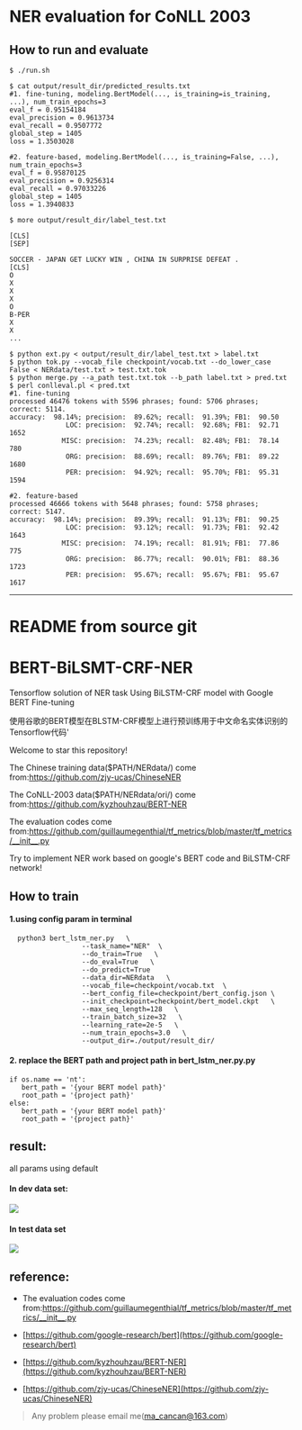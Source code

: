 # NER evaluation for CoNLL 2003

## How to run and evaluate

```
$ ./run.sh

$ cat output/result_dir/predicted_results.txt
#1. fine-tuning, modeling.BertModel(..., is_training=is_training, ...), num_train_epochs=3
eval_f = 0.95154184
eval_precision = 0.9613734
eval_recall = 0.9507772
global_step = 1405
loss = 1.3503028

#2. feature-based, modeling.BertModel(..., is_training=False, ...), num_train_epochs=3
eval_f = 0.95870125
eval_precision = 0.9256314
eval_recall = 0.97033226
global_step = 1405
loss = 1.3940833

$ more output/result_dir/label_test.txt

[CLS]
[SEP]

SOCCER - JAPAN GET LUCKY WIN , CHINA IN SURPRISE DEFEAT .
[CLS]
O
X
X
X
O
B-PER
X
X
...

$ python ext.py < output/result_dir/label_test.txt > label.txt
$ python tok.py --vocab_file checkpoint/vocab.txt --do_lower_case False < NERdata/test.txt > test.txt.tok
$ python merge.py --a_path test.txt.tok --b_path label.txt > pred.txt
$ perl conlleval.pl < pred.txt
#1. fine-tuning
processed 46476 tokens with 5596 phrases; found: 5706 phrases; correct: 5114.
accuracy:  98.14%; precision:  89.62%; recall:  91.39%; FB1:  90.50
              LOC: precision:  92.74%; recall:  92.68%; FB1:  92.71  1652
             MISC: precision:  74.23%; recall:  82.48%; FB1:  78.14  780
              ORG: precision:  88.69%; recall:  89.76%; FB1:  89.22  1680
              PER: precision:  94.92%; recall:  95.70%; FB1:  95.31  1594 

#2. feature-based
processed 46666 tokens with 5648 phrases; found: 5758 phrases; correct: 5147.
accuracy:  98.14%; precision:  89.39%; recall:  91.13%; FB1:  90.25
              LOC: precision:  93.12%; recall:  91.73%; FB1:  92.42  1643
             MISC: precision:  74.19%; recall:  81.91%; FB1:  77.86  775
              ORG: precision:  86.77%; recall:  90.01%; FB1:  88.36  1723
              PER: precision:  95.67%; recall:  95.67%; FB1:  95.67  1617
```

----
# README from source git

# BERT-BiLSMT-CRF-NER
Tensorflow solution of NER task Using BiLSTM-CRF model with Google BERT Fine-tuning

使用谷歌的BERT模型在BLSTM-CRF模型上进行预训练用于中文命名实体识别的Tensorflow代码'

Welcome to star this repository!

The Chinese training data($PATH/NERdata/) come from:https://github.com/zjy-ucas/ChineseNER 
  
The CoNLL-2003 data($PATH/NERdata/ori/) come from:https://github.com/kyzhouhzau/BERT-NER 
  
The evaluation codes come from:https://github.com/guillaumegenthial/tf_metrics/blob/master/tf_metrics/__init__.py  


Try to implement NER work based on google's BERT code and BiLSTM-CRF network!


## How to train

#### 1.using config param in terminal

```
  python3 bert_lstm_ner.py   \
                  --task_name="NER"  \ 
                  --do_train=True   \
                  --do_eval=True   \
                  --do_predict=True
                  --data_dir=NERdata   \
                  --vocab_file=checkpoint/vocab.txt  \ 
                  --bert_config_file=checkpoint/bert_config.json \  
                  --init_checkpoint=checkpoint/bert_model.ckpt   \
                  --max_seq_length=128   \
                  --train_batch_size=32   \
                  --learning_rate=2e-5   \
                  --num_train_epochs=3.0   \
                  --output_dir=./output/result_dir/ 
 ```       
 #### 2. replace the BERT path and project path in bert_lstm_ner.py.py
 ```
 if os.name == 'nt':
    bert_path = '{your BERT model path}'
    root_path = '{project path}'
else:
    bert_path = '{your BERT model path}'
    root_path = '{project path}'
 ```

## result:
all params using default
#### In dev data set:
![](/picture1.png)

#### In test data set
![](/picture2.png)

## reference: 
+ The evaluation codes come from:https://github.com/guillaumegenthial/tf_metrics/blob/master/tf_metrics/__init__.py

+ [https://github.com/google-research/bert](https://github.com/google-research/bert)
      
+ [https://github.com/kyzhouhzau/BERT-NER](https://github.com/kyzhouhzau/BERT-NER)

+ [https://github.com/zjy-ucas/ChineseNER](https://github.com/zjy-ucas/ChineseNER)

> Any problem please email me(ma_cancan@163.com)

